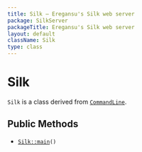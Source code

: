 ```yaml
---
title: Silk — Eregansu's Silk web server
package: SilkServer
packageTitle: Eregansu's Silk web server
layout: default
className: Silk
type: class
---
```


# Silk

<code>Silk</code> is a class derived from <code><a href="CommandLine">CommandLine</a></code>.

## Public Methods

* <code><a href="Silk%3A%3Amain">Silk::main</a>()</code>

